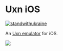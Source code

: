 Uxn iOS
==

[![standwithukraine](https://user-images.githubusercontent.com/196601/257113796-0b856463-9985-46cf-b1a4-2d1156e4d700.svg)](https://ukrainewar.carrd.co/)

An [Uxn emulator](https://wiki.xxiivv.com/site/uxn.html) for iOS.

<img src="media/polycat.gif">
